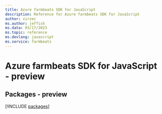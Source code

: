 ```yaml
---
title: Azure farmbeats SDK for JavaScript
description: Reference for Azure farmbeats SDK for JavaScript
author: xirzec
ms.author: jeffish
ms.data: 03/17/2023
ms.topic: reference
ms.devlang: javascript
ms.service: farmbeats
---
```

# Azure farmbeats SDK for JavaScript - preview
## Packages - preview
[!INCLUDE [packages](farmbeats-index.md)]